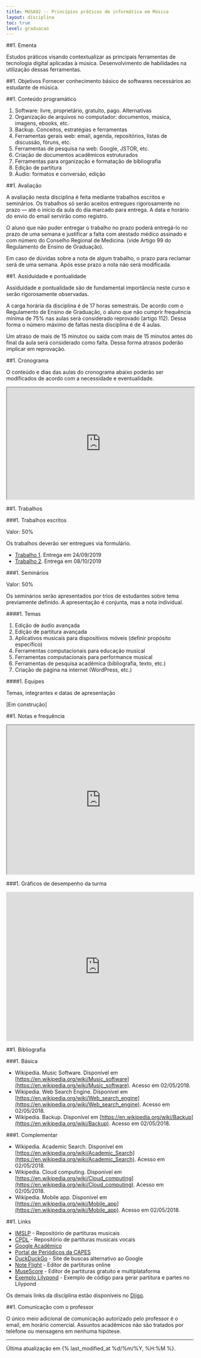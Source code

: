 ```yaml
---
title: MUSA92 -- Princípios práticos de informática em Música
layout: disciplina
toc: true
level: graduacao
---
```


##1. Ementa

Estudos práticos visando contextualizar as principais ferramentas de
tecnologia digital aplicadas à música. Desenvolvimento de habilidades
na utilização dessas ferramentas.

##1. Objetivos
Fornecer conhecimento básico de softwares necessários ao estudante de
música.

##1. Conteúdo programático

  1. Software: livre, proprietário, gratuito, pago. Alternativas
  2. Organização de arquivos no computador: documentos, música,
     imagens, ebooks, etc.
  3. Backup. Conceitos, estratégias e ferramentas
  4. Ferramentas gerais web: email, agenda, repositórios, listas de
     discussão, fóruns, etc.
  5. Ferramentas de pesquisa na web: Google, JSTOR, etc.
  6. Criação de documentos acadêmicos estruturados
  7. Ferramentas para organização e formatação de bibliografia
  8. Edição de partitura
  9. Áudio: formatos e conversão, edição

##1. Avaliação

A avaliação nesta disciplina é feita mediante trabalhos escritos e
seminários. Os trabalhos só serão aceitos entregues rigorosamente no
prazo — até o início da aula do dia marcado para entrega. A data e
horário do envio do email servirão como registro.

O aluno que não puder entregar o trabalho no prazo poderá entregá-lo
no prazo de uma semana e justificar a falta com atestado médico
assinado e com número do Conselho Regional de Medicina. (vide Artigo
99 do Regulamento de Ensino de Graduação).

Em caso de dúvidas sobre a nota de algum trabalho, o prazo para
reclamar será de uma semana. Após esse prazo a nota não será
modificada.

##1. Assiduidade e pontualidade

Assiduidade e pontualidade são de fundamental importância neste curso
e serão rigorosamente observadas.

A carga horária da disciplina é de 17 horas semestrais. De acordo com
o Regulamento de Ensino de Graduação, o aluno que não cumprir
frequência mínima de 75% nas aulas será considerado reprovado (artigo
112). Dessa forma o número máximo de faltas nesta disciplina é de 4
aulas.

Um atraso de mais de 15 minutos ou saída com mais de 15 minutos antes
do final da aula será considerado como falta. Dessa forma atrasos
poderão implicar em reprovação.

##1. Cronograma

O conteúdo e dias das aulas do cronograma abaixo poderão ser
modificados de acordo com a necessidade e eventualidade.

<iframe
src="https://docs.google.com/spreadsheets/d/e/2PACX-1vQzXclx-R5qRpq_u3HwDIP-xRpUs32IeA0hued0P5UcErSJs5L1lzLnXkvVcQieWONEQ392GHbHyM6V/pubhtml?gid=924153734&amp;single=true&amp;widget=true&amp;headers=false"
width="100%" height="300"></iframe>

##1. Trabalhos

###1. Trabalhos escritos

Valor: 50%

Os trabalhos deverão ser entregues via formulário.

<!-- FIXME: substituir por essas linhas ao liberar   -->
<!-- - [Trabalho 1](https://form.jotformz.com/80873765884677). Entrega em -->
<!--     17/09/2019 -->
<!-- - [Trabalho 2](https://form.jotformz.com/80873206684665). Entrega em -->
<!--     08/10/2019 -->

- [Trabalho 1](https://form.jotformz.com/80873765884677). Entrega em 24/09/2019
- [Trabalho 2](https://form.jotformz.com/80873206684665). Entrega em 08/10/2019

###1. Seminários

Valor: 50%

Os seminários serão apresentados por trios de estudantes sobre tema
previamente definido. A apresentação é conjunta, mas a nota
individual.

####1. Temas

  1. Edição de áudio avançada
  2. Edição de partitura avançada
  3. Aplicativos musicais para dispositivos móveis (definir propósito
     específico)
  4. Ferramentas computacionais para educação musical
  5. Ferramentas computacionais para performance musical
  6. Ferramentas de pesquisa acadêmica (bibliografia, texto, etc.)
  7. Criação de página na internet (WordPress, etc.)

####1. Equipes

Temas, integrantes e datas de apresentação

[Em construção]

<!-- | Data     | Equipe                 | Tema                  | -->
<!-- |:---------|:-----------------------|:----------------------| -->
<!-- | 14/05/19 | William                | Dispositivos móveis   | -->
<!-- | 21/05/19 | André                  | Lilypond              | -->
<!-- | 28/05/19 | Vicente e Miguel       | Apps de percepção     | -->
<!-- | 04/06/19 | Tiago, Wesley e Samuel | Apps para performance | -->
<!-- {: .table .table-sm } -->

##1. Notas e frequência

<iframe
src="https://docs.google.com/spreadsheets/d/e/2PACX-1vQs-fgYyBiRz2ZoTPhGevkW7WRFrIEfwZtdsJ55nDu_eqOHiGL8rCkYsMtuEqJKOKaTHcyQ0bSiVXoN/pubhtml?gid=1244464699&amp;single=true&amp;widget=true&amp;headers=false"
width="100%" height="400"></iframe>

###1. Gráficos de desempenho da turma

<iframe
src="https://docs.google.com/spreadsheets/d/e/2PACX-1vQs-fgYyBiRz2ZoTPhGevkW7WRFrIEfwZtdsJ55nDu_eqOHiGL8rCkYsMtuEqJKOKaTHcyQ0bSiVXoN/pubchart?oid=1269582914&amp;format=interactive"
width="100%" height="400" frameborder="0" scrolling="no"
seamless=""></iframe>

##1. Bibliografia

###1. Básica

- Wikipedia. Music Software. Disponível em
  [https://en.wikipedia.org/wiki/Music_software](https://en.wikipedia.org/wiki/Music_software). Acesso
  em 02/05/2018.
- Wikipedia. Web Search Engine. Disponível em
  [https://en.wikipedia.org/wiki/Web_search_engine](https://en.wikipedia.org/wiki/Web_search_engine). Acesso
  em 02/05/2018.
- Wikipedia. Backup. Disponível em
  [https://en.wikipedia.org/wiki/Backup](https://en.wikipedia.org/wiki/Backup). Acesso
  em 02/05/2018.

###1. Complementar

- Wikipedia. Academic Search. Disponível em
  [https://en.wikipedia.org/wiki/Academic_Search](https://en.wikipedia.org/wiki/Academic_Search). Acesso
  em 02/05/2018.
- Wikipedia. Cloud computing. Disponível em
  [https://en.wikipedia.org/wiki/Cloud_computing](https://en.wikipedia.org/wiki/Cloud_computing). Acesso
  em 02/05/2018.
- Wikipedia. Mobile app. Disponível em
  [https://en.wikipedia.org/wiki/Mobile_app](https://en.wikipedia.org/wiki/Mobile_app). Acesso
  em 02/05/2018.


##1. Links

- [IMSLP](http://imslp.org/) - Repositório de partituras musicais
- [CPDL](http://cpdl.org/) - Repositório de partituras musicais vocais
- [Google Acadêmico](https://scholar.google.com.br/)
- [Portal de Periódicos da CAPES](http://www.periodicos.capes.gov.br/)
- [DuckDuckGo](http://duckduckgo.com/) - Site de buscas alternativo ao
  Google
- [Note Flight](https://www.noteflight.com/home) - Editor de
  partituras online
- [MuseScore](https://musescore.org/) - Editor de partituras gratuito
  e multiplataforma
- [Exemplo Lilypond](http://lilybin.com/plkhuu/1) - Exemplo de código
  para gerar partitura e partes no Lilypond

Os demais links da disciplina estão disponíveis no <a title="Links da
disciplina MUSA92"
href="http://www.diigo.com/list/msampaio/ferramentas-computacionais"
target="_blank" rel="noopener noreferrer">Diigo</a>.

##1. Comunicação com o professor

O único meio adicional de comunicação autorizado pelo professor é o
email, em horário comercial. Assuntos acadêmicos não são tratados por
telefone ou mensagens em nenhuma hipótese.

<hr>

Última atualização em {% last_modified_at %d/%m/%Y, %H:%M %}.
